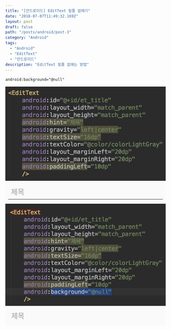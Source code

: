 ```yaml
---
title: "[안드로이드] EditText 밑줄 없애기"
date: "2018-07-07T11:49:32.169Z"
layout: post
draft: false
path: "/posts/android/post-3"
category: "Android"
tags:
  - "Android"
  - "EditText"
  - "안드로이드"
description: "EditText 밑줄 없애는 방법"
---
```


```xml
android:background="@null"
```

![YAMLException](./code1.png)
![YAMLException](./screenshot1.png)
![YAMLException](./code2.png)
![YAMLException](./screenshot2.png)
